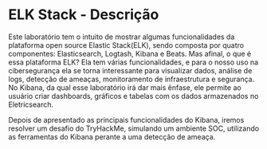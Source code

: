 # ELK Stack - Descrição

Este laboratório tem o intuito de mostrar algumas funcionalidades da plataforma open source Elastic Stack(ELK), sendo composta por quatro componentes: Elasticsearch, Logtash, Kibana e Beats. Mas afinal, o que é essa plataforma ELK? Ela tem várias funcionalidades, e para o nosso uso na cibersegurança ela se torna interessante para visualizar dados, análise de logs, detecção de ameaças, monitoramento de infraestrutura e segurança. No Kibana, da qual esse laboratório irá dar mais ênfase, ele permite ao usuário criar dashboards, gráficos e tabelas com os dados armazenados no Eletricsearch.

Depois de apresentado as principais funcionalidades do Kibana, iremos resolver um desafio do TryHackMe, simulando um ambiente SOC, utilizando as ferramentas do Kibana perante a uma detecção de ameaça.

